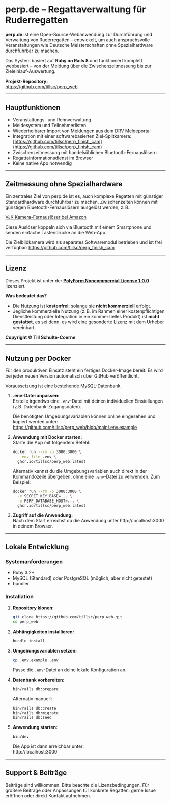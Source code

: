 # perp.de – Regattaverwaltung für Ruderregatten

**perp.de** ist eine Open-Source-Webanwendung zur Durchführung und Verwaltung von Ruderregatten – entwickelt, um auch anspruchsvolle Veranstaltungen wie Deutsche Meisterschaften ohne Spezialhardware durchführbar zu machen.

Das System basiert auf **Ruby on Rails 8** und funktioniert komplett webbasiert – von der Meldung über die Zwischenzeitmessung bis zur Zieleinlauf-Auswertung.

**Projekt-Repository:**  
https://github.com/tillsc/perp_web

---

## Hauptfunktionen

- Veranstaltungs- und Rennverwaltung
- Meldesystem und Teilnehmerlisten
- Wiederholbarer Import von Meldungen aus dem DRV Meldeportal
- Integration mit einer softwarebasierten Ziel-Splitkamera: [https://github.com/tillsc/perp_finish_cam](https://github.com/tillsc/perp_finish_cam)
- Zwischenzeitmessung mit handelsüblichen Bluetooth-Fernauslösern
- Regattainformationsdienst im Browser
- Keine native App notwendig

---

## Zeitmessung ohne Spezialhardware

Ein zentrales Ziel von perp.de ist es, auch komplexe Regatten mit günstiger Standardhardware durchführbar zu machen. Zwischenzeiten können mit günstigen Bluetooth-Fernauslösern ausgelöst werden, z. B.:

[VJK Kamera-Fernauslöser bei Amazon](https://www.amazon.de/dp/B0CNSK5T9Y)

Diese Auslöser koppeln sich via Bluetooth mit einem Smartphone und senden einfache Tastendrücke an die Web-App.

Die Zielbildkamera wird als separates Softwaremodul betrieben und ist frei verfügbar: https://github.com/tillsc/perp_finish_cam

---

## Lizenz

Dieses Projekt ist unter der **[PolyForm Noncommercial License 1.0.0](https://polyformproject.org/licenses/noncommercial/1.0.0/)** lizenziert.

**Was bedeutet das?**

- Die Nutzung ist **kostenfrei**, solange sie **nicht kommerziell** erfolgt.
- Jegliche kommerzielle Nutzung (z. B. im Rahmen einer kostenpflichtigen Dienstleistung oder Integration in ein kommerzielles Produkt) ist **nicht gestattet**, es sei denn, es wird eine gesonderte Lizenz mit dem Urheber vereinbart.

**Copyright © Till Schulte-Coerne**

---

## Nutzung per Docker

Für den produktiven Einsatz steht ein fertiges Docker-Image bereit. Es wird bei jeder neuen Version automatisch über GitHub veröffentlicht.

Voraussetzung ist eine bestehende MySQL-Datenbank.

1. **.env-Datei anpassen:**  
   Erstelle irgendwo eine `.env`-Datei mit deinen individuellen Einstellungen (z.B. Datenbank-Zugangsdaten).

   Die benötigten Umgebungsvariablen können online eingesehen und kopiert werden unter: https://github.com/tillsc/perp_web/blob/main/.env.example

2. **Anwendung mit Docker starten:**  
   Starte die App mit folgendem Befehl:

   ```bash
   docker run --rm -p 3000:3000 \
     --env-file .env \
     ghcr.io/tillsc/perp_web:latest
   ```

   Alternativ kannst du die Umgebungsvariablen auch direkt in der Kommandozeile übergeben, ohne eine `.env`-Datei zu verwenden. Zum Beispiel:

   ```bash
   docker run --rm -p 3000:3000 \
     -e SECRET_KEY_BASE=... \
     -e PERP_DATABASE_HOST=... \
     ghcr.io/tillsc/perp_web:latest
   ```

3. **Zugriff auf die Anwendung:**  
   Nach dem Start erreichst du die Anwendung unter http://localhost:3000 in deinem Browser.

---

## Lokale Entwicklung

### Systemanforderungen

- Ruby 3.2+
- MySQL (Standard) oder PostgreSQL (möglich, aber nicht getestet)
- bundler

### Installation

1. **Repository klonen:**

    ```bash
    git clone https://github.com/tillsc/perp_web.git
    cd perp_web
    ```

2. **Abhängigkeiten installieren:**

    ```bash
    bundle install
    ```
   
3. **Umgebungsvariablen setzen:**

    ```bash
    cp .env.example .env
    ```

    Passe die `.env`-Datei an deine lokale Konfiguration an.

4. **Datenbank vorbereiten:**

    ```bash
    bin/rails db:prepare
    ```

    Alternativ manuell:

    ```bash
    bin/rails db:create
    bin/rails db:migrate
    bin/rails db:seed
    ```

5. **Anwendung starten:**

    ```bash
    bin/dev
    ```

    Die App ist dann erreichbar unter:  
    http://localhost:3000

---

## Support & Beiträge

Beiträge sind willkommen. Bitte beachte die Lizenzbedingungen. Für größere Beiträge oder Anpassungen für konkrete Regatten: gerne Issue eröffnen oder direkt Kontakt aufnehmen.

